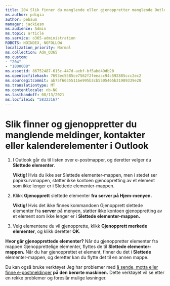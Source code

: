 ```yaml
---
title: 204 Slik finner du manglende eller gjenoppretter manglende Outlook e-post, kalender eller kontakter
ms.author: pdigia
author: pebaum
manager: jackiesm
ms.audience: Admin
ms.topic: article
ms.service: o365-administration
ROBOTS: NOINDEX, NOFOLLOW
localization_priority: Normal
ms.collection: Adm_O365
ms.custom:
- "204"
- "1800008"
ms.assetid: 86752487-615c-447d-aebf-bf5abd49db20
ms.openlocfilehash: 7693ec5585ce7562f2feeacc94c592885ccc2ec2
ms.sourcegitcommit: ab75f66355116e995b3cb5505465b31989339e28
ms.translationtype: MT
ms.contentlocale: nb-NO
ms.lasthandoff: 08/13/2021
ms.locfileid: "58323167"
---
```

# <a name="how-to-find-and-recover-missing-messages-contacts-or-calendar-items-in-outlook"></a>Slik finner og gjenoppretter du manglende meldinger, kontakter eller kalenderelementer i Outlook

1. I Outlook går du til listen over e-postmapper, og deretter velger du **Slettede elementer**. 

    **Viktig!** Hvis du ikke  ser Slettede elementer-mappen,  men i stedet ser papirkurvmappen, støtter ikke kontoen gjenoppretting av et element som ikke lenger er i Slettede elementer-mappen. 

2. Klikk **Gjenopprett** slettede elementer **fra server på Hjem-menyen.** 

    **Viktig!** Hvis det ikke finnes kommandoen Gjenopprett slettede elementer fra **server** på menyen, støtter ikke kontoen gjenoppretting av et element som ikke lenger er i **Slettede elementer-mappen.**

3. Velg elementene du vil gjenopprette, klikk **Gjenopprett merkede elementer**, og klikk deretter **OK**.

**Hvor går gjenopprettede elementer?** Når du gjenoppretter elementer fra mappen Gjenopprettelige elementer, flyttes de til **Slettede elementer-mappen.** Når du har gjenopprettet et element, finner du det i **Slettede** elementer-mappen, og deretter kan du flytte det til en annen mappe.

Du kan også bruke verktøyet Jeg har problemer med [å sende, motta eller finne e-postmeldinger](https://aka.ms/SaRA-OutlookSendReceive) **på den berørte maskinen.** Dette verktøyet vil se etter en rekke problemer og foreslår mulige løsninger.
